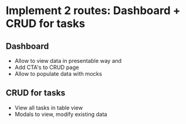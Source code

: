 # Implement 2 routes: Dashboard + CRUD for tasks

## Dashboard

- Allow to view data in presentable way and
- Add CTA's to CRUD page
- Allow to populate data with mocks

## CRUD for tasks

- View all tasks in table view
- Modals to view, modify existing data
